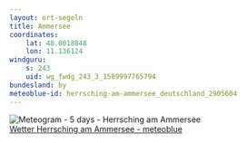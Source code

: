 ```yaml
---
layout: ort-segeln
title: Ammersee
coordinates:
    lat: 48.0018848
    lon: 11.136124
windguru: 
    s: 243
    uid: wg_fwdg_243_3_1589997765794
bundesland: by
meteoblue-id: herrsching-am-ammersee_deutschland_2905604
---
```

<img src="//my.meteoblue.com/visimage/meteogram_web?look=KILOMETER_PER_HOUR%2CCELSIUS%2CMILLIMETER&apikey=5838a18e295d&temperature=C&windspeed=kmh&precipitationamount=mm&winddirection=3char&city=Herrsching+am+Ammersee&iso2=de&lat=47.998901&lon=11.176800&asl=551&tz=Europe%2FBerlin&lang=de&sig=4f173a9952a09f51f3a6d87956beb5fb" srcset="//my.meteoblue.com/visimage/meteogram_web_hd?look=KILOMETER_PER_HOUR%2CCELSIUS%2CMILLIMETER&apikey=5838a18e295d&temperature=C&windspeed=kmh&precipitationamount=mm&winddirection=3char&city=Herrsching+am+Ammersee&iso2=de&lat=47.998901&lon=11.176800&asl=551&tz=Europe%2FBerlin&lang=de&sig=fffd5401d822b43d589ef032a694a313 1.4x" alt="Meteogram - 5 days - Herrsching am Ammersee"><a href="https://www.meteoblue.com/de/wetter/woche/herrsching-am-ammersee_deutschland_2905604" target="_blank" style="display: block;">Wetter Herrsching am Ammersee - meteoblue</a>